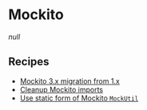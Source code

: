 # Mockito

_null_

## Recipes

* [Mockito 3.x migration from 1.x](mockito1to3migration.md)
* [Cleanup Mockito imports](cleanupmockitoimports.md)
* [Use static form of Mockito `MockUtil`](mockutilstostatic.md)

